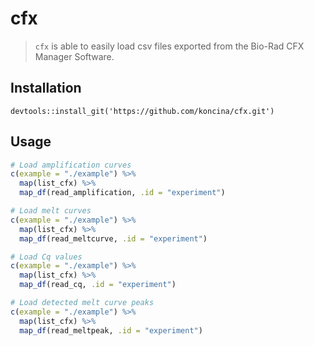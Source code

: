 # cfx



> `cfx` is able to easily load csv files exported from the Bio-Rad CFX Manager Software.

## Installation

```
devtools::install_git('https://github.com/koncina/cfx.git')
```

## Usage


```r
# Load amplification curves
c(example = "./example") %>%
  map(list_cfx) %>%
  map_df(read_amplification, .id = "experiment")

# Load melt curves
c(example = "./example") %>%
  map(list_cfx) %>%
  map_df(read_meltcurve, .id = "experiment") 

# Load Cq values
c(example = "./example") %>%
  map(list_cfx) %>%
  map_df(read_cq, .id = "experiment") 

# Load detected melt curve peaks
c(example = "./example") %>%
  map(list_cfx) %>%
  map_df(read_meltpeak, .id = "experiment")
```


